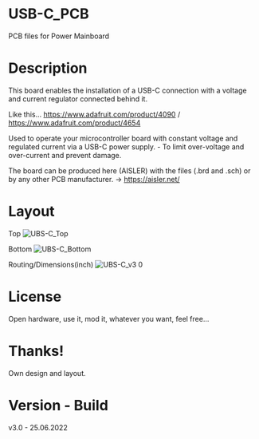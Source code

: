 # USB-C_PCB

PCB files for Power Mainboard

# Description

This board enables the installation of a USB-C connection with a voltage and current regulator connected behind it.

Like this... https://www.adafruit.com/product/4090 / https://www.adafruit.com/product/4654

Used to operate your microcontroller board with constant voltage and regulated current via a USB-C power supply. - To limit over-voltage and over-current and prevent damage. 

The board can be produced here (AISLER) with the files (.brd and .sch) or by any other PCB manufacturer. -> https://aisler.net/

# Layout

Top
![UBS-C_Top](https://user-images.githubusercontent.com/88975406/175777759-cedfbc6c-1aed-45e1-93f7-01008f99295d.png)

Bottom
![UBS-C_Bottom](https://user-images.githubusercontent.com/88975406/175777761-75bc0c3d-572c-44c5-ba95-0a6f80de6196.png)

Routing/Dimensions(inch)
![UBS-C_v3 0](https://user-images.githubusercontent.com/88975406/175777731-43ac51a5-99f7-484a-af73-4259fe25de7b.png)

# License

Open hardware, use it, mod it, whatever you want, feel free...

# Thanks!

Own design and layout.

# Version - Build

v3.0 - 25.06.2022
